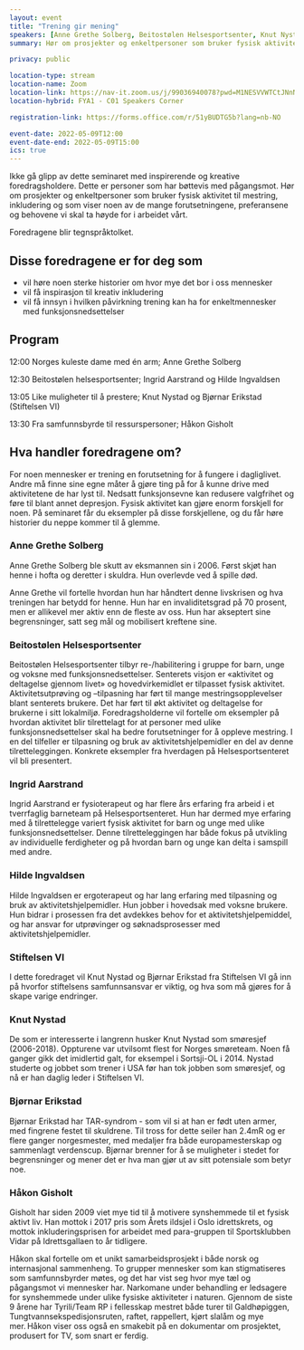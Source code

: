 ```yaml
---
layout: event
title: "Trening gir mening"
speakers: [Anne Grethe Solberg, Beitostølen Helsesportsenter, Knut Nystad, Bjørnar Erikstad, Håkon Gisholt]
summary: Hør om prosjekter og enkeltpersoner som bruker fysisk aktivitet til mestring, inkludering og som viser noen av de mange forutsetningene, preferansene og behovene vi skal ta høyde for i arbeidet vårt.

privacy: public

location-type: stream
location-name: Zoom
location-link: https://nav-it.zoom.us/j/99036940078?pwd=M1NESVVWTCtJNnNRMjYrdTN1YlF1dz09
location-hybrid: FYA1 - C01 Speakers Corner

registration-link: https://forms.office.com/r/51yBUDTG5b?lang=nb-NO

event-date: 2022-05-09T12:00
event-date-end: 2022-05-09T15:00
ics: true
---
```


Ikke gå glipp av dette seminaret med inspirerende og kreative foredragsholdere. Dette er personer som har bøttevis med pågangsmot. Hør om prosjekter og enkeltpersoner som bruker fysisk aktivitet til mestring, inkludering og som viser noen av de mange forutsetningene, preferansene og behovene vi skal ta høyde for i arbeidet vårt.

Foredragene blir tegnspråktolket.

## Disse foredragene er for deg som
- vil høre noen  sterke historier om hvor mye det bor i oss mennesker
- vil få inspirasjon til kreativ inkludering
- vil få innsyn i hvilken påvirkning trening kan ha for enkeltmennesker med funksjonsnedsettelser

## Program

12:00 Norges kuleste dame med én arm; Anne Grethe Solberg

12:30 Beitostølen helsesportsenter; Ingrid Aarstrand og Hilde Ingvaldsen

13:05 Like muligheter til å prestere; Knut Nystad og Bjørnar Erikstad (Stiftelsen VI)

13:30 Fra samfunnsbyrde til ressurspersoner; Håkon Gisholt

## Hva handler foredragene om?

For noen mennesker er trening en forutsetning for å fungere i dagliglivet. Andre må finne sine egne måter å gjøre ting på for å kunne drive med aktivitetene de har lyst til. Nedsatt funksjonsevne kan redusere valgfrihet og føre til blant annet depresjon. Fysisk aktivitet kan gjøre enorm forskjell for noen. På seminaret får du eksempler på disse forskjellene, og du får høre  historier du neppe kommer til å glemme.

### Anne Grethe Solberg 
Anne Grethe Solberg ble skutt av eksmannen sin i 2006. Først skjøt han henne i hofta og deretter i skuldra. Hun overlevde ved å spille død.

Anne Grethe vil fortelle hvordan hun har håndtert denne livskrisen og hva treningen har betydd for henne. Hun har en invaliditetsgrad på 70 prosent, men er allikevel mer aktiv enn de fleste av oss. Hun har akseptert sine begrensninger, satt seg mål og mobilisert kreftene sine.

### Beitostølen Helsesportsenter 
Beitostølen Helsesportsenter tilbyr re-/habilitering i gruppe for barn, unge og voksne med funksjonsnedsettelser. Senterets visjon er «aktivitet og deltagelse gjennom livet» og hovedvirkemidlet er tilpasset fysisk aktivitet. Aktivitetsutprøving og –tilpasning har ført til mange mestringsopplevelser blant senterets brukere. Det har ført til økt aktivitet og deltagelse for  brukerne i sitt lokalmiljø.
Foredragsholderne vil fortelle om eksempler på hvordan aktivitet blir tilrettelagt for at personer med ulike funksjonsnedsettelser skal ha bedre forutsetninger for å oppleve mestring. I en del tilfeller er tilpasning og bruk av aktivitetshjelpemidler en del av denne tilretteleggingen. Konkrete eksempler fra hverdagen på Helsesportsenteret vil bli presentert.  
### Ingrid Aarstrand
Ingrid Aarstrand er fysioterapeut og har flere års erfaring fra arbeid i et tverrfaglig barneteam på Helsesportsenteret. Hun har dermed mye erfaring med å tilrettelegge variert fysisk aktivitet for barn og unge med ulike funksjonsnedsettelser. Denne tilretteleggingen har både fokus på utvikling av individuelle ferdigheter og på hvordan barn og unge kan delta i samspill med andre.
### Hilde Ingvaldsen
Hilde Ingvaldsen er ergoterapeut og har lang erfaring med tilpasning og bruk av aktivitetshjelpemidler. Hun jobber i hovedsak med voksne brukere. Hun bidrar i prosessen fra det avdekkes behov for et aktivitetshjelpemiddel, og har ansvar for utprøvinger og søknadsprosesser med aktivitetshjelpemidler.

### Stiftelsen VI
I dette foredraget vil Knut Nystad og Bjørnar Erikstad fra Stiftelsen VI gå inn på hvorfor stiftelsens samfunnsansvar er viktig, og hva som må gjøres for å skape varige endringer. 
### Knut Nystad
De som er interesserte i langrenn husker Knut Nystad som smøresjef (2006-2018). Oppturene var utvilsomt flest for Norges smøreteam. Noen få ganger gikk det imidlertid galt, for eksempel i Sortsji-OL i 2014. Nystad studerte og jobbet som trener i USA før han tok jobben som smøresjef, og nå er han daglig leder i Stiftelsen VI.
### Bjørnar Erikstad
Bjørnar Erikstad har TAR-syndrom - som vil si at han er født uten armer, med fingrene festet til skuldrene. Til tross for dette seiler han 2.4mR og er
flere ganger norgesmester, med medaljer fra både europamesterskap og sammenlagt verdenscup. Bjørnar brenner for å se muligheter i stedet for begrensninger og mener det er hva man gjør ut av sitt potensiale som betyr noe.

### Håkon Gisholt 
Gisholt har siden 2009 viet mye tid til å motivere synshemmede til et fysisk aktivt liv. Han mottok i 2017 pris som Årets ildsjel i Oslo idrettskrets, og mottok inkluderingsprisen for arbeidet med para-gruppen til Sportsklubben Vidar på Idrettsgallaen to år tidligere.

Håkon skal fortelle om et unikt samarbeidsprosjekt i både norsk og internasjonal sammenheng. To grupper mennesker som kan stigmatiseres som samfunnsbyrder møtes, og det har vist seg hvor mye tæl og pågangsmot vi mennesker har. Narkomane under behandling er ledsagere for synshemmede under ulike fysiske aktiviteter i naturen. Gjennom de siste 9 årene har Tyrili/Team RP i fellesskap mestret både turer til Galdhøpiggen, Tungtvannsekspedisjonsruten, raftet, rappellert, kjørt slalåm og mye mer. Håkon viser oss også en smakebit på en dokumentar om prosjektet, produsert for TV, som snart er ferdig.
